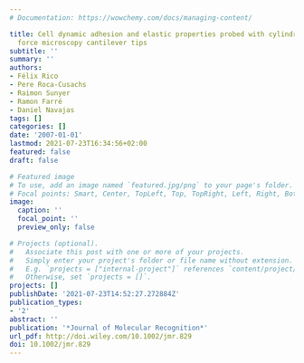 ```yaml
---
# Documentation: https://wowchemy.com/docs/managing-content/

title: Cell dynamic adhesion and elastic properties probed with cylindrical atomic
  force microscopy cantilever tips
subtitle: ''
summary: ''
authors:
- Félix Rico
- Pere Roca-Cusachs
- Raimon Sunyer
- Ramon Farré
- Daniel Navajas
tags: []
categories: []
date: '2007-01-01'
lastmod: 2021-07-23T16:34:56+02:00
featured: false
draft: false

# Featured image
# To use, add an image named `featured.jpg/png` to your page's folder.
# Focal points: Smart, Center, TopLeft, Top, TopRight, Left, Right, BottomLeft, Bottom, BottomRight.
image:
  caption: ''
  focal_point: ''
  preview_only: false

# Projects (optional).
#   Associate this post with one or more of your projects.
#   Simply enter your project's folder or file name without extension.
#   E.g. `projects = ["internal-project"]` references `content/project/deep-learning/index.md`.
#   Otherwise, set `projects = []`.
projects: []
publishDate: '2021-07-23T14:52:27.272884Z'
publication_types:
- '2'
abstract: ''
publication: '*Journal of Molecular Recognition*'
url_pdf: http://doi.wiley.com/10.1002/jmr.829
doi: 10.1002/jmr.829
---
```

